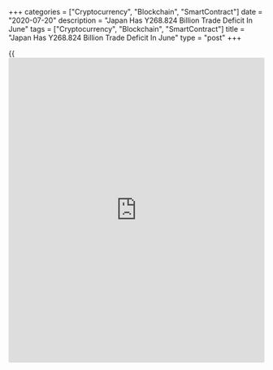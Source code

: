 +++
categories = ["Cryptocurrency", "Blockchain", "SmartContract"]
date = "2020-07-20"
description = "Japan Has Y268.824 Billion Trade Deficit In June"
tags = ["Cryptocurrency", "Blockchain", "SmartContract"]
title = "Japan Has Y268.824 Billion Trade Deficit In June"
type = "post"
+++

{{<iframe id="large-banner" src="https://www.bounty.group/#slide=3.0" width="100%" height="600" scrolling="no" style="border: 0px solid rgb(216, 221, 230); border-radius: 3px;">}}

Japan posted a merchandise trade deficit of 268.824 billion yen in June,
the Ministry of Finance said on Monday.

That missed expectations for a shortfall of 35.8 billion yen following
the 833.4 billion yen deficit in May.

Exports were down 26.2 percent on year to 4.862 trillion yen - shy of
forecasts for a decline of 24.9 percent following the 28.3 percent drop
in the previous month.

Imports fell an annual 14.4 percent to 5.130 trillion yen versus
expectations for a fall of 16.8 percent after sinking 26.2 percent a
month earlier.

For comments and feedback [contact](https://www.playgroundfx.com/contact/): editorial@rtt[news](https://www.letsplayfx.com/blog/forex-news-website/).com

[Economic News][1]

 **What parts of the world are seeing the best (and worst) economic
performances lately? Click[here][2] to check out our [Econ Scorecard][2]
and find out! See up-to-the-moment [ranking](https://www.playgroundfx.com/blog/crypto-exchange-ranking/)s for the best and worst
performers in [GDP][3], [unemployment rate][4], [inflation][5] and much
more.**

   1. www.rtt[news](https://www.letsplayfx.com/blog/forex-news-website/).com/Content/EconomicNews.aspx
   2. www.rtt[news](https://www.letsplayfx.com/blog/forex-news-website/).com/economic-scorecard/world-rank/industrial-production/highest-performance.aspx
   3. www.rtt[news](https://www.letsplayfx.com/blog/forex-news-website/).com/economic-scorecard/world-rank/GDP/highest-performance.aspx
   4. www.rtt[news](https://www.letsplayfx.com/blog/forex-news-website/).com/economic-scorecard/world-rank/unemployment-rate/lowest-performance.aspx
   5. www.rtt[news](https://www.letsplayfx.com/blog/forex-news-website/).com/economic-scorecard/world-rank/CPI/highest-performance.aspx